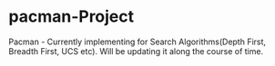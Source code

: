 # pacman-Project
Pacman - Currently implementing for Search Algorithms(Depth First, Breadth First, UCS etc). Will be updating it along the course of time.

